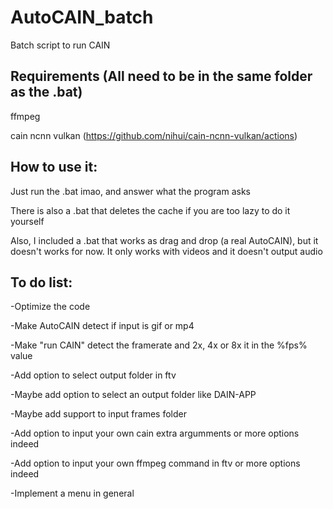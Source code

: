 # AutoCAIN_batch
Batch script to run CAIN

## Requirements (All need to be in the same folder as the .bat)

ffmpeg

cain ncnn vulkan (https://github.com/nihui/cain-ncnn-vulkan/actions)

## How to use it:
Just run the .bat imao, and answer what the program asks

There is also a .bat that deletes the cache if you are too lazy to do it yourself

Also, I included a .bat that works as drag and drop (a real AutoCAIN), but it doesn't works for now. It only works with videos and it doesn't output audio

## To do list:

-Optimize the code

-Make AutoCAIN detect if input is gif or mp4

-Make "run CAIN" detect the framerate and 2x, 4x or 8x it in the %fps% value

-Add option to select output folder in ftv

-Maybe add option to select an output folder like DAIN-APP

-Maybe add support to input frames folder

-Add option to input your own cain extra argumments
or more options indeed

-Add option to input your own ffmpeg command in ftv
or more options indeed

-Implement a menu in general
